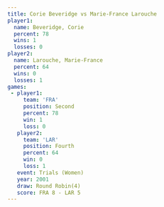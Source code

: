 ```yaml
---
title: Corie Beveridge vs Marie-France Larouche
player1:                      
  name: Beveridge, Corie      
  percent: 78                 
  wins: 1                     
  losses: 0                   
player2:                      
  name: Larouche, Marie-France
  percent: 64                 
  wins: 0                     
  losses: 1                   
games:
 - player1:          
     team: 'FRA'     
     position: Second
     percent: 78     
     win: 1          
     loss: 0         
   player2:          
     team: 'LAR'     
     position: Fourth
     percent: 64     
     win: 0          
     loss: 1         
   event: Trials (Women)
   year: 2001           
   draw: Round Robin(4) 
   score: FRA 8 - LAR 5 
---
```

